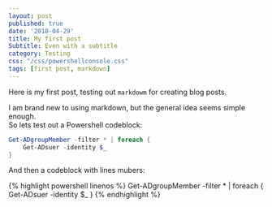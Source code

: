 ```yaml
---
layout: post
published: true
date: '2018-04-29'
title: My first post
Subtitle: Even with a subtitle
category: Testing
css: "/css/powershellconsole.css"
tags: [first post, markdown]
---
```


Here is my first post, testing out `markdowm` for creating blog posts.

I am brand new to using markdown, but the general idea seems simple enough.  
So lets test out a Powershell codeblock:

```powershell
Get-ADgroupMember -filter * | foreach {
	Get-ADsuer -identity $_
}
```

And then a codeblock with lines mubers: 

{% highlight powershell linenos %}
Get-ADgroupMember -filter * | foreach {
	Get-ADsuer -identity $_
}
{% endhighlight %}

